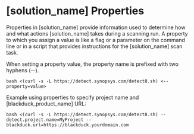 # [solution_name] Properties

Properties in [solution_name] provide information used to determine how and what actions [solution_name] takes during a scanning run. A property to which you assign a value is like a flag or a parameter on the command line or in a script that provides instructions for the [solution_name] scan task.

When setting a property value, the property name is prefixed with two hyphens (--). 

````
bash <(curl -s -L https://detect.synopsys.com/detect8.sh) <--property=value>
````

Example using properties to specify project name and [blackduck_product_name] URL:

````
bash <(curl -s -L https://detect.synopsys.com/detect8.sh) --detect.project.name=MyProject --blackduck.url=https://blackduck.yourdomain.com
````
